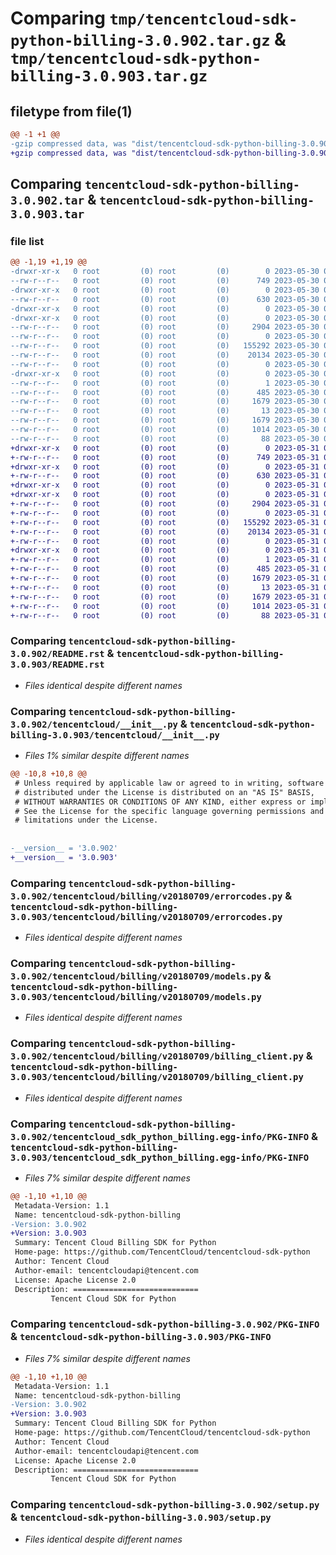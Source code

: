# Comparing `tmp/tencentcloud-sdk-python-billing-3.0.902.tar.gz` & `tmp/tencentcloud-sdk-python-billing-3.0.903.tar.gz`

## filetype from file(1)

```diff
@@ -1 +1 @@
-gzip compressed data, was "dist/tencentcloud-sdk-python-billing-3.0.902.tar", last modified: Tue May 30 00:15:50 2023, max compression
+gzip compressed data, was "dist/tencentcloud-sdk-python-billing-3.0.903.tar", last modified: Wed May 31 02:02:28 2023, max compression
```

## Comparing `tencentcloud-sdk-python-billing-3.0.902.tar` & `tencentcloud-sdk-python-billing-3.0.903.tar`

### file list

```diff
@@ -1,19 +1,19 @@
-drwxr-xr-x   0 root         (0) root         (0)        0 2023-05-30 00:15:50.000000 tencentcloud-sdk-python-billing-3.0.902/
--rw-r--r--   0 root         (0) root         (0)      749 2023-05-30 00:15:50.000000 tencentcloud-sdk-python-billing-3.0.902/README.rst
-drwxr-xr-x   0 root         (0) root         (0)        0 2023-05-30 00:15:50.000000 tencentcloud-sdk-python-billing-3.0.902/tencentcloud/
--rw-r--r--   0 root         (0) root         (0)      630 2023-05-30 00:15:50.000000 tencentcloud-sdk-python-billing-3.0.902/tencentcloud/__init__.py
-drwxr-xr-x   0 root         (0) root         (0)        0 2023-05-30 00:15:50.000000 tencentcloud-sdk-python-billing-3.0.902/tencentcloud/billing/
-drwxr-xr-x   0 root         (0) root         (0)        0 2023-05-30 00:15:50.000000 tencentcloud-sdk-python-billing-3.0.902/tencentcloud/billing/v20180709/
--rw-r--r--   0 root         (0) root         (0)     2904 2023-05-30 00:15:50.000000 tencentcloud-sdk-python-billing-3.0.902/tencentcloud/billing/v20180709/errorcodes.py
--rw-r--r--   0 root         (0) root         (0)        0 2023-05-30 00:15:50.000000 tencentcloud-sdk-python-billing-3.0.902/tencentcloud/billing/v20180709/__init__.py
--rw-r--r--   0 root         (0) root         (0)   155292 2023-05-30 00:15:50.000000 tencentcloud-sdk-python-billing-3.0.902/tencentcloud/billing/v20180709/models.py
--rw-r--r--   0 root         (0) root         (0)    20134 2023-05-30 00:15:50.000000 tencentcloud-sdk-python-billing-3.0.902/tencentcloud/billing/v20180709/billing_client.py
--rw-r--r--   0 root         (0) root         (0)        0 2023-05-30 00:15:50.000000 tencentcloud-sdk-python-billing-3.0.902/tencentcloud/billing/__init__.py
-drwxr-xr-x   0 root         (0) root         (0)        0 2023-05-30 00:15:50.000000 tencentcloud-sdk-python-billing-3.0.902/tencentcloud_sdk_python_billing.egg-info/
--rw-r--r--   0 root         (0) root         (0)        1 2023-05-30 00:15:50.000000 tencentcloud-sdk-python-billing-3.0.902/tencentcloud_sdk_python_billing.egg-info/dependency_links.txt
--rw-r--r--   0 root         (0) root         (0)      485 2023-05-30 00:15:50.000000 tencentcloud-sdk-python-billing-3.0.902/tencentcloud_sdk_python_billing.egg-info/SOURCES.txt
--rw-r--r--   0 root         (0) root         (0)     1679 2023-05-30 00:15:50.000000 tencentcloud-sdk-python-billing-3.0.902/tencentcloud_sdk_python_billing.egg-info/PKG-INFO
--rw-r--r--   0 root         (0) root         (0)       13 2023-05-30 00:15:50.000000 tencentcloud-sdk-python-billing-3.0.902/tencentcloud_sdk_python_billing.egg-info/top_level.txt
--rw-r--r--   0 root         (0) root         (0)     1679 2023-05-30 00:15:50.000000 tencentcloud-sdk-python-billing-3.0.902/PKG-INFO
--rw-r--r--   0 root         (0) root         (0)     1014 2023-05-30 00:15:50.000000 tencentcloud-sdk-python-billing-3.0.902/setup.py
--rw-r--r--   0 root         (0) root         (0)       88 2023-05-30 00:15:50.000000 tencentcloud-sdk-python-billing-3.0.902/setup.cfg
+drwxr-xr-x   0 root         (0) root         (0)        0 2023-05-31 02:02:28.000000 tencentcloud-sdk-python-billing-3.0.903/
+-rw-r--r--   0 root         (0) root         (0)      749 2023-05-31 02:02:28.000000 tencentcloud-sdk-python-billing-3.0.903/README.rst
+drwxr-xr-x   0 root         (0) root         (0)        0 2023-05-31 02:02:28.000000 tencentcloud-sdk-python-billing-3.0.903/tencentcloud/
+-rw-r--r--   0 root         (0) root         (0)      630 2023-05-31 02:02:28.000000 tencentcloud-sdk-python-billing-3.0.903/tencentcloud/__init__.py
+drwxr-xr-x   0 root         (0) root         (0)        0 2023-05-31 02:02:28.000000 tencentcloud-sdk-python-billing-3.0.903/tencentcloud/billing/
+drwxr-xr-x   0 root         (0) root         (0)        0 2023-05-31 02:02:28.000000 tencentcloud-sdk-python-billing-3.0.903/tencentcloud/billing/v20180709/
+-rw-r--r--   0 root         (0) root         (0)     2904 2023-05-31 02:02:28.000000 tencentcloud-sdk-python-billing-3.0.903/tencentcloud/billing/v20180709/errorcodes.py
+-rw-r--r--   0 root         (0) root         (0)        0 2023-05-31 02:02:28.000000 tencentcloud-sdk-python-billing-3.0.903/tencentcloud/billing/v20180709/__init__.py
+-rw-r--r--   0 root         (0) root         (0)   155292 2023-05-31 02:02:28.000000 tencentcloud-sdk-python-billing-3.0.903/tencentcloud/billing/v20180709/models.py
+-rw-r--r--   0 root         (0) root         (0)    20134 2023-05-31 02:02:28.000000 tencentcloud-sdk-python-billing-3.0.903/tencentcloud/billing/v20180709/billing_client.py
+-rw-r--r--   0 root         (0) root         (0)        0 2023-05-31 02:02:28.000000 tencentcloud-sdk-python-billing-3.0.903/tencentcloud/billing/__init__.py
+drwxr-xr-x   0 root         (0) root         (0)        0 2023-05-31 02:02:28.000000 tencentcloud-sdk-python-billing-3.0.903/tencentcloud_sdk_python_billing.egg-info/
+-rw-r--r--   0 root         (0) root         (0)        1 2023-05-31 02:02:28.000000 tencentcloud-sdk-python-billing-3.0.903/tencentcloud_sdk_python_billing.egg-info/dependency_links.txt
+-rw-r--r--   0 root         (0) root         (0)      485 2023-05-31 02:02:28.000000 tencentcloud-sdk-python-billing-3.0.903/tencentcloud_sdk_python_billing.egg-info/SOURCES.txt
+-rw-r--r--   0 root         (0) root         (0)     1679 2023-05-31 02:02:28.000000 tencentcloud-sdk-python-billing-3.0.903/tencentcloud_sdk_python_billing.egg-info/PKG-INFO
+-rw-r--r--   0 root         (0) root         (0)       13 2023-05-31 02:02:28.000000 tencentcloud-sdk-python-billing-3.0.903/tencentcloud_sdk_python_billing.egg-info/top_level.txt
+-rw-r--r--   0 root         (0) root         (0)     1679 2023-05-31 02:02:28.000000 tencentcloud-sdk-python-billing-3.0.903/PKG-INFO
+-rw-r--r--   0 root         (0) root         (0)     1014 2023-05-31 02:02:28.000000 tencentcloud-sdk-python-billing-3.0.903/setup.py
+-rw-r--r--   0 root         (0) root         (0)       88 2023-05-31 02:02:28.000000 tencentcloud-sdk-python-billing-3.0.903/setup.cfg
```

### Comparing `tencentcloud-sdk-python-billing-3.0.902/README.rst` & `tencentcloud-sdk-python-billing-3.0.903/README.rst`

 * *Files identical despite different names*

### Comparing `tencentcloud-sdk-python-billing-3.0.902/tencentcloud/__init__.py` & `tencentcloud-sdk-python-billing-3.0.903/tencentcloud/__init__.py`

 * *Files 1% similar despite different names*

```diff
@@ -10,8 +10,8 @@
 # Unless required by applicable law or agreed to in writing, software
 # distributed under the License is distributed on an "AS IS" BASIS,
 # WITHOUT WARRANTIES OR CONDITIONS OF ANY KIND, either express or implied.
 # See the License for the specific language governing permissions and
 # limitations under the License.
 
 
-__version__ = '3.0.902'
+__version__ = '3.0.903'
```

### Comparing `tencentcloud-sdk-python-billing-3.0.902/tencentcloud/billing/v20180709/errorcodes.py` & `tencentcloud-sdk-python-billing-3.0.903/tencentcloud/billing/v20180709/errorcodes.py`

 * *Files identical despite different names*

### Comparing `tencentcloud-sdk-python-billing-3.0.902/tencentcloud/billing/v20180709/models.py` & `tencentcloud-sdk-python-billing-3.0.903/tencentcloud/billing/v20180709/models.py`

 * *Files identical despite different names*

### Comparing `tencentcloud-sdk-python-billing-3.0.902/tencentcloud/billing/v20180709/billing_client.py` & `tencentcloud-sdk-python-billing-3.0.903/tencentcloud/billing/v20180709/billing_client.py`

 * *Files identical despite different names*

### Comparing `tencentcloud-sdk-python-billing-3.0.902/tencentcloud_sdk_python_billing.egg-info/PKG-INFO` & `tencentcloud-sdk-python-billing-3.0.903/tencentcloud_sdk_python_billing.egg-info/PKG-INFO`

 * *Files 7% similar despite different names*

```diff
@@ -1,10 +1,10 @@
 Metadata-Version: 1.1
 Name: tencentcloud-sdk-python-billing
-Version: 3.0.902
+Version: 3.0.903
 Summary: Tencent Cloud Billing SDK for Python
 Home-page: https://github.com/TencentCloud/tencentcloud-sdk-python
 Author: Tencent Cloud
 Author-email: tencentcloudapi@tencent.com
 License: Apache License 2.0
 Description: ============================
         Tencent Cloud SDK for Python
```

### Comparing `tencentcloud-sdk-python-billing-3.0.902/PKG-INFO` & `tencentcloud-sdk-python-billing-3.0.903/PKG-INFO`

 * *Files 7% similar despite different names*

```diff
@@ -1,10 +1,10 @@
 Metadata-Version: 1.1
 Name: tencentcloud-sdk-python-billing
-Version: 3.0.902
+Version: 3.0.903
 Summary: Tencent Cloud Billing SDK for Python
 Home-page: https://github.com/TencentCloud/tencentcloud-sdk-python
 Author: Tencent Cloud
 Author-email: tencentcloudapi@tencent.com
 License: Apache License 2.0
 Description: ============================
         Tencent Cloud SDK for Python
```

### Comparing `tencentcloud-sdk-python-billing-3.0.902/setup.py` & `tencentcloud-sdk-python-billing-3.0.903/setup.py`

 * *Files identical despite different names*

